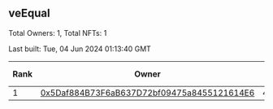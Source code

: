 ## veEqual

Total Owners: 1, Total NFTs: 1

Last built: Tue, 04 Jun 2024 01:13:40 GMT

| Rank | Owner | Voting Power | Influence | NFTs Id |
| --- | --- | --- | --- | --- |
  | 1 | [0x5Daf884B73F6aB637D72bf09475a8455121614E6](https://debank.com/profile/0x5Daf884B73F6aB637D72bf09475a8455121614E6?chain=ftm) | 41,464.538 | 2.44070% | 1 |